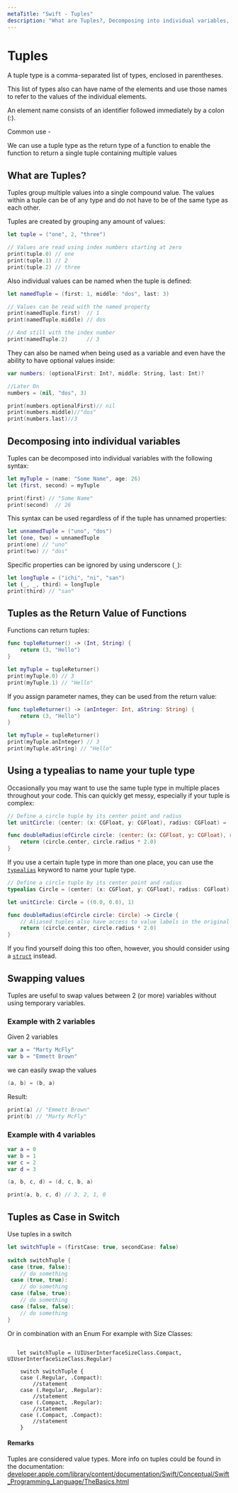 ```yaml
---
metaTitle: "Swift - Tuples"
description: "What are Tuples?, Decomposing into individual variables, Tuples as the Return Value of Functions, Using a typealias to name your tuple type, Swapping values, Tuples as Case in Switch"
---
```


# Tuples


A tuple type is a comma-separated list of types, enclosed in parentheses.

This list of types also can have name of the elements and use those names to refer to the values of the individual elements.

An element name consists of an identifier followed immediately by a colon (:).

Common use -

We can use a tuple type as the return type of a function to enable the function to return a single tuple containing multiple values



## What are Tuples?


Tuples group multiple values into a single compound value. The values within a tuple can be of any type and do not have to be of the same type as each other.

Tuples are created by grouping any amount of values:

```swift
let tuple = ("one", 2, "three")

// Values are read using index numbers starting at zero
print(tuple.0) // one
print(tuple.1) // 2
print(tuple.2) // three

```

Also individual values can be named when the tuple is defined:

```swift
let namedTuple = (first: 1, middle: "dos", last: 3)

// Values can be read with the named property
print(namedTuple.first)  // 1
print(namedTuple.middle) // dos

// And still with the index number
print(namedTuple.2)      // 3

```

They can also be named when being used as a variable and even have the ability to have optional values inside:

```swift
var numbers: (optionalFirst: Int?, middle: String, last: Int)?

//Later On
numbers = (nil, "dos", 3)

print(numbers.optionalFirst)// nil
print(numbers.middle)//"dos"
print(numbers.last)//3

```



## Decomposing into individual variables


Tuples can be decomposed into individual variables with the following syntax:

```swift
let myTuple = (name: "Some Name", age: 26)
let (first, second) = myTuple

print(first) // "Some Name"
print(second)  // 26

```

This syntax can be used regardless of if the tuple has unnamed properties:

```swift
let unnamedTuple = ("uno", "dos")
let (one, two) = unnamedTuple
print(one) // "uno"
print(two) // "dos"

```

Specific properties can be ignored by using underscore (`_`):

```swift
let longTuple = ("ichi", "ni", "san")
let (_, _, third) = longTuple
print(third) // "san"

```



## Tuples as the Return Value of Functions


Functions can return tuples:

```swift
func tupleReturner() -> (Int, String) {
    return (3, "Hello")
}

let myTuple = tupleReturner()
print(myTuple.0) // 3
print(myTuple.1) // "Hello"

```

If you assign parameter names, they can be used from the return value:

```swift
func tupleReturner() -> (anInteger: Int, aString: String) {
    return (3, "Hello")
}

let myTuple = tupleReturner()
print(myTuple.anInteger) // 3
print(myTuple.aString) // "Hello"

```



## Using a typealias to name your tuple type


Occasionally you may want to use the same tuple type in multiple places throughout your code. This can quickly get messy, especially if your tuple is complex:

```swift
// Define a circle tuple by its center point and radius
let unitCircle: (center: (x: CGFloat, y: CGFloat), radius: CGFloat) = ((0.0, 0.0), 1.0)

func doubleRadius(ofCircle circle: (center: (x: CGFloat, y: CGFloat), radius: CGFloat)) -> (center: (x: CGFloat, y: CGFloat), radius: CGFloat) {
    return (circle.center, circle.radius * 2.0)
}


```

If you use a certain tuple type in more than one place, you can use the [`typealias`](https://developer.apple.com/library/ios/documentation/Swift/Conceptual/Swift_Programming_Language/Declarations.html#//apple_ref/doc/uid/TP40014097-CH34-ID361) keyword to name your tuple type.

```swift
// Define a circle tuple by its center point and radius
typealias Circle = (center: (x: CGFloat, y: CGFloat), radius: CGFloat)

let unitCircle: Circle = ((0.0, 0.0), 1)

func doubleRadius(ofCircle circle: Circle) -> Circle {
    // Aliased tuples also have access to value labels in the original tuple type.
    return (circle.center, circle.radius * 2.0)
}

```

If you find yourself doing this too often, however, you should consider using a [`struct`](http://stackoverflow.com/documentation/swift/255/structs) instead.



## Swapping values


Tuples are useful to swap values between 2 (or more) variables without using temporary variables.

### Example with 2 variables

Given 2 variables

```swift
var a = "Marty McFly"
var b = "Emmett Brown"

```

we can easily swap the values

```swift
(a, b) = (b, a)

```

Result:

```swift
print(a) // "Emmett Brown" 
print(b) // "Marty McFly"

```

### Example with 4 variables

```swift
var a = 0
var b = 1
var c = 2
var d = 3

(a, b, c, d) = (d, c, b, a)

print(a, b, c, d) // 3, 2, 1, 0

```



## Tuples as Case in Switch


Use tuples in a switch

```swift
let switchTuple = (firstCase: true, secondCase: false)
   
switch switchTuple {   
 case (true, false):
    // do something
 case (true, true):
    // do something
 case (false, true):
    // do something
 case (false, false):
    // do something
}

```

Or in combination with an Enum
For example with Size Classes:

```

   let switchTuple = (UIUserInterfaceSizeClass.Compact, UIUserInterfaceSizeClass.Regular)
    
    switch switchTuple {
    case (.Regular, .Compact):
        //statement
    case (.Regular, .Regular):
        //statement
    case (.Compact, .Regular):
        //statement
    case (.Compact, .Compact):
        //statement
    }

```



#### Remarks


Tuples are considered value types. More info on tuples could be found in the documentation:
[developer.apple.com/library/content/documentation/Swift/Conceptual/Swift_Programming_Language/TheBasics.html](https://developer.apple.com/library/content/documentation/Swift/Conceptual/Swift_Programming_Language/TheBasics.html#//apple_ref/doc/uid/TP40014097-CH5-ID329)

